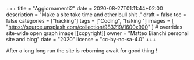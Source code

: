 +++
title = "Aggiornamenti2"
date = 2020-08-27T01:11:44+02:00
description = "Make a site take time and other bull shit ."
draft = false
toc = false
categories = ["hacking"]
tags = ["Coding", "haking "]
images = [
  "https://source.unsplash.com/collection/983219/1600x900"
] # overrides site-wide open graph image
[[copyright]]
  owner = "Matteo Bianchi personal site and blog"
  date = "2020"
  license = "cc-by-nc-sa-4.0"
+++

After a long long run the site is reborning await for good thing !
